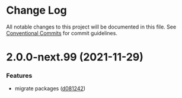 # Change Log

All notable changes to this project will be documented in this file.
See [Conventional Commits](https://conventionalcommits.org) for commit guidelines.

# 2.0.0-next.99 (2021-11-29)


### Features

* migrate packages ([d081242](https://github.com/Farfetch/blackout/commit/d08124231d14ccd165e047935fbcfbe9f212d352))
